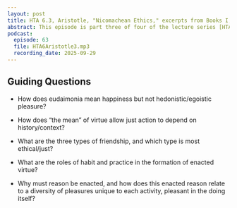 ```yaml
---
layout: post
title: HTA 6.3, Aristotle, "Nicomachean Ethics," excerpts from Books I, II, and VIII
abstract: This episode is part three of four of the lecture series [HTA 6] on Aristotle's "Nicomachean Ethics," excerpts from Books I, II, and VIII.
podcast:
  episode: 63
  file: HTA6Aristotle3.mp3
  recording_date: 2025-09-29
---
```


## Guiding Questions

* How does eudaimonia mean happiness but not hedonistic/egoistic pleasure?

* How does “the mean” of virtue allow just action to depend on history/context?

* What are the three types of friendship, and which type is most ethical/just?

* What are the roles of habit and practice in the formation of enacted virtue?

* Why must reason be enacted, and how does this enacted reason relate to a
diversity of pleasures unique to each activity, pleasant in the doing itself?
